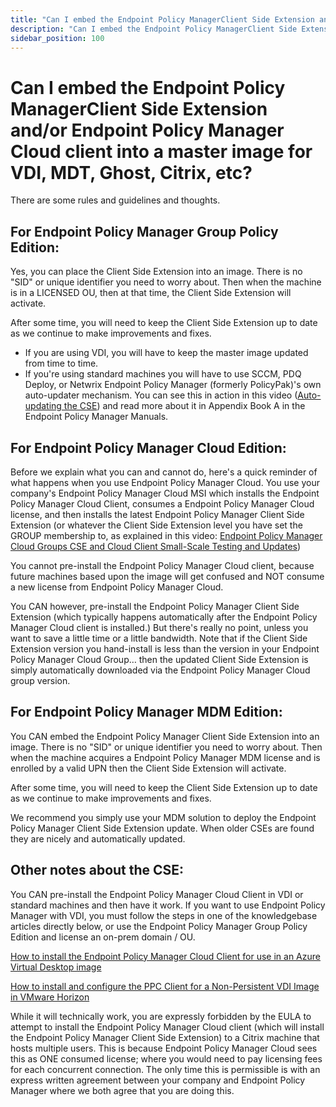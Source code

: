 ```yaml
---
title: "Can I embed the Endpoint Policy ManagerClient Side Extension and/or Endpoint Policy Manager Cloud client into a master image for VDI, MDT, Ghost, Citrix, etc?"
description: "Can I embed the Endpoint Policy ManagerClient Side Extension and/or Endpoint Policy Manager Cloud client into a master image for VDI, MDT, Ghost, Citrix, etc?"
sidebar_position: 100
---
```


# Can I embed the Endpoint Policy ManagerClient Side Extension and/or Endpoint Policy Manager Cloud client into a master image for VDI, MDT, Ghost, Citrix, etc?

There are some rules and guidelines and thoughts.

## For Endpoint Policy Manager Group Policy Edition:

Yes, you can place the Client Side Extension into an image. There is no "SID" or unique identifier
you need to worry about. Then when the machine is in a LICENSED OU, then at that time, the Client
Side Extension will activate.

After some time, you will need to keep the Client Side Extension up to date as we continue to make
improvements and fixes.

- If you are using VDI, you will have to keep the master image updated from time to time.
- If you're using standard machines you will have to use SCCM, PDQ Deploy, or Netwrix Endpoint
  Policy Manager (formerly PolicyPak)'s own auto-updater mechanism. You can see this in action in
  this video ([Auto-updating the CSE](/docs/endpointpolicymanager/installation/videolearningcenter/methodgpoandad/autoupdate.md)) and read more about it in
  Appendix Book A in the Endpoint Policy Manager Manuals.

## For Endpoint Policy Manager Cloud Edition:

Before we explain what you can and cannot do, here's a quick reminder of what happens when you use
Endpoint Policy Manager Cloud. You use your company's Endpoint Policy Manager Cloud MSI which
installs the Endpoint Policy Manager Cloud Client, consumes a Endpoint Policy Manager Cloud license,
and then installs the latest Endpoint Policy Manager Client Side Extension (or whatever the Client
Side Extension level you have set the GROUP membership to, as explained in this video:
[Endpoint Policy Manager Cloud Groups CSE and Cloud Client Small-Scale Testing and Updates](/docs/endpointpolicymanager/deliverymethods/cloud/videos/upkeepanddailyuse/groups.md))

You cannot pre-install the Endpoint Policy Manager Cloud client, because future machines based upon
the image will get confused and NOT consume a new license from Endpoint Policy Manager Cloud.

You CAN however, pre-install the Endpoint Policy Manager Client Side Extension (which typically
happens automatically after the Endpoint Policy Manager Cloud client is installed.) But there's
really no point, unless you want to save a little time or a little bandwidth. Note that if the
Client Side Extension version you hand-install is less than the version in your Endpoint Policy
Manager Cloud Group… then the updated Client Side Extension is simply automatically downloaded via
the Endpoint Policy Manager Cloud group version.

## For Endpoint Policy Manager MDM Edition:

You CAN embed the Endpoint Policy Manager Client Side Extension into an image. There is no "SID" or
unique identifier you need to worry about. Then when the machine acquires a Endpoint Policy Manager
MDM license and is enrolled by a valid UPN then the Client Side Extension will activate.

After some time, you will need to keep the Client Side Extension up to date as we continue to make
improvements and fixes.

We recommend you simply use your MDM solution to deploy the Endpoint Policy Manager Client Side
Extension update. When older CSEs are found they are nicely and automatically updated.

## Other notes about the CSE:

You CAN pre-install the Endpoint Policy Manager Cloud Client in VDI or standard machines and then
have it work. If you want to use Endpoint Policy Manager with VDI, you must follow the steps in one
of the knowledgebase articles directly below, or use the Endpoint Policy Manager Group Policy
Edition and license an on-prem domain / OU.

[How to install the Endpoint Policy Manager Cloud Client for use in an Azure Virtual Desktop image](/docs/endpointpolicymanager/deliverymethods/cloud/knowledgebase/clienttips/azurevirutaldesktop.md)

[How to install and configure the PPC Client for a Non-Persistent VDI Image in VMware Horizon](/docs/endpointpolicymanager/deliverymethods/cloud/knowledgebase/clienttips/vdisolutions.md)

While it will technically work, you are expressly forbidden by the EULA to attempt to install the
Endpoint Policy Manager Cloud client (which will install the Endpoint Policy Manager Client Side
Extension) to a Citrix machine that hosts multiple users. This is because Endpoint Policy Manager
Cloud sees this as ONE consumed license; where you would need to pay licensing fees for each
concurrent connection. The only time this is permissible is with an express written agreement
between your company and Endpoint Policy Manager where we both agree that you are doing this.
